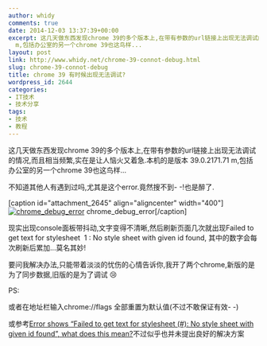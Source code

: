 ```yaml
---
author: whidy
comments: true
date: 2014-12-03 13:37:39+00:00
excerpt: 这几天做东西发现chrome 39的多个版本上,在带有参数的url链接上出现无法调试的情况,而且相当频繁,实在是让人恼火又着急.本机的是版本 39.0.2171.71
  m,包括办公室的另一个chrome 39也这鸟样...
layout: post
link: http://www.whidy.net/chrome-39-connot-debug.html
slug: chrome-39-connot-debug
title: chrome 39 有时候出现无法调试?
wordpress_id: 2644
categories:
- IT技术
- 技术分享
tags:
- 技术
- 教程
---
```


这几天做东西发现chrome 39的多个版本上,在带有参数的url链接上出现无法调试的情况,而且相当频繁,实在是让人恼火又着急.本机的是版本 39.0.2171.71 m,包括办公室的另一个chrome 39也这鸟样...

不知道其他人有遇到过吗,尤其是这个error.竟然搜不到- -!也是醉了.

[caption id="attachment_2645" align="aligncenter" width="400"][![chrome_debug_error](http://www.whidy.net/wp-content/uploads/2014/12/chrome_error-400x153.png)](http://www.whidy.net/wp-content/uploads/2014/12/chrome_error.png) chrome_debug_error[/caption]

现实出现console面板带抖动,文字变得不清晰,然后刷新页面几次就出现Failed to get text for stylesheet  1 : No style sheet with given id found, 其中的数字会每次刷新后累加...莫名其妙!

要问我解决办法,只能带着淡淡的忧伤的心情告诉你,我开了两个chrome,新版的是为了同步数据,旧版的是为了调试 :cry:

PS: 

或者在地址栏输入chrome://flags 全部重置为默认值(不过不敢保证有效- -)

或参考[Error shows “Failed to get text for stylesheet (#): No style sheet with given id found”, what does this mean?](http://stackoverflow.com/questions/26894718/error-shows-failed-to-get-text-for-stylesheet-no-style-sheet-with-given-id)不过似乎也并未提出良好的解决方案
